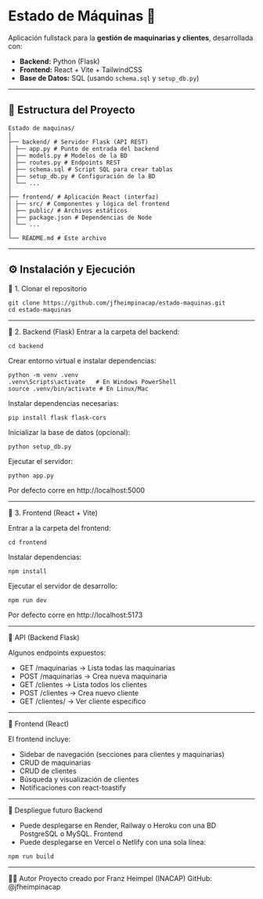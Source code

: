 # Estado de Máquinas 🚜

Aplicación fullstack para la **gestión de maquinarias y clientes**, desarrollada con:

- **Backend:** Python (Flask)
- **Frontend:** React + Vite + TailwindCSS
- **Base de Datos:** SQL (usando `schema.sql` y `setup_db.py`)

---

## 📂 Estructura del Proyecto
```
Estado de maquinas/
│
├── backend/ # Servidor Flask (API REST)
│ ├── app.py # Punto de entrada del backend
│ ├── models.py # Modelos de la BD
│ ├── routes.py # Endpoints REST
│ ├── schema.sql # Script SQL para crear tablas
│ ├── setup_db.py # Configuración de la BD
│ └── ...
│
├── frontend/ # Aplicación React (interfaz)
│ ├── src/ # Componentes y lógica del frontend
│ ├── public/ # Archivos estáticos
│ ├── package.json # Dependencias de Node
│ └── ...
│
└── README.md # Este archivo
```

---

## ⚙️ Instalación y Ejecución

🔹 1. Clonar el repositorio
```
git clone https://github.com/jfheimpinacap/estado-maquinas.git
cd estado-maquinas
```

---


🔹 2. Backend (Flask)
Entrar a la carpeta del backend:
```
cd backend
```
Crear entorno virtual e instalar dependencias:
```
python -m venv .venv
.venv\Scripts\activate   # En Windows PowerShell
source .venv/bin/activate # En Linux/Mac
```
Instalar dependencias necesarias:
```
pip install flask flask-cors
```
Inicializar la base de datos (opcional):
```
python setup_db.py
```
Ejecutar el servidor:
```
python app.py
```
Por defecto corre en http://localhost:5000

---

🔹 3. Frontend (React + Vite)

Entrar a la carpeta del frontend:
```
cd frontend
```
Instalar dependencias:
```
npm install
```
Ejecutar el servidor de desarrollo:
```
npm run dev
```
Por defecto corre en http://localhost:5173

---

📡 API (Backend Flask)

Algunos endpoints expuestos:

- GET /maquinarias → Lista todas las maquinarias
- POST /maquinarias → Crea nueva maquinaria
- GET /clientes → Lista todos los clientes
- POST /clientes → Crea nuevo cliente
- GET /clientes/<id> → Ver cliente específico

---

🎨 Frontend (React)

El frontend incluye:
- Sidebar de navegación (secciones para clientes y maquinarias)
- CRUD de maquinarias
- CRUD de clientes
- Búsqueda y visualización de clientes
- Notificaciones con react-toastify

---

🚀 Despliegue futuro
Backend
- Puede desplegarse en Render, Railway o Heroku con una BD PostgreSQL o MySQL.
Frontend
- Puede desplegarse en Vercel o Netlify con una sola línea:
```
npm run build
```

---
👨‍💻 Autor
Proyecto creado por Franz Heimpel (INACAP)
GitHub: @jfheimpinacap
